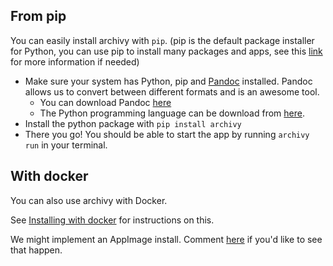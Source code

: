 
## From pip

You can easily install archivy with `pip`. (pip  is the default package installer for Python, you can use pip to install many packages and apps, see this [link](https://pypi.org/project/pip/) for more information if needed)


- Make sure your system has Python, pip and [Pandoc](https://pandoc.org) installed. Pandoc allows us to convert between different formats and is an awesome tool. 
  - You can download Pandoc [here](https://pandoc.org/installing.html)
  - The Python programming language can be download from [here](https://www.python.org/downloads/).
- Install the python package with `pip install archivy`
- There you go! You should be able to start the app by running `archivy run` in your terminal.

## With docker

You can also use archivy with Docker. 

See [Installing with docker](docker.md) for instructions on this.

We might implement an AppImage install. Comment [here](https://github.com/archivy/archivy/issues/44) if you'd like to see that happen.
